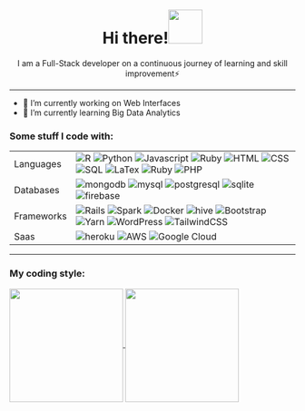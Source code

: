 <div align="center">
<h1> <b>Hi there!</b><img src="https://cdn.jsdelivr.net/gh/shuding/fluentui-emoji-unicode/assets/%F0%9F%91%8B_3d.png" width=60></h1>
  <p>I am a Full-Stack developer on a continuous journey of learning and skill improvement⚡ </p>
</div>


<hr>

<!--
**ccrisc/ccrisc** is a ✨ _special_ ✨ repository because its `README.md` (this file) appears on your GitHub profile.

Here are some ideas to get you started:
-->

- 🔭 I’m currently working on Web Interfaces
- 🌱 I’m currently learning Big Data Analytics
<!--
- 👯 I’m looking to collaborate on ...
- 🤔 I’m looking for help with ...
- 💬 Ask me about ...
- 📫 How to reach me: ...
- 😄 Pronouns: ...
- ⚡ Fun fact: ...
-->

### Some stuff I code with:

|               |               |
| ------------- | ------------- |
| Languages  | ![R](https://img.shields.io/badge/R-789CAB?style=for-the-badge&logo=r&logoColor=white) ![Python](https://img.shields.io/badge/Python-3776AB?style=for-the-badge&logo=python&logoColor=white) ![Javascript](https://img.shields.io/badge/JavaScript-323330?style=for-the-badge&logo=javascript&logoColor=F7DF1E) ![Ruby](https://img.shields.io/badge/Ruby-CC342D?style=for-the-badge&logo=ruby&logoColor=white) ![HTML](https://img.shields.io/badge/HTML5-E34F26?style=for-the-badge&logo=html5&logoColor=white) ![CSS](https://img.shields.io/badge/CSS3-1572B6?style=for-the-badge&logo=css3&logoColor=white) ![SQL](https://img.shields.io/badge/sql-62B962?style=for-the-badge&logo=sql&logoColor=white) ![LaTex](https://img.shields.io/badge/LaTeX-47A141?style=for-the-badge&logo=LaTeX&logoColor=white) ![Ruby](https://img.shields.io/badge/Ruby-CC342D?style=for-the-badge&logo=ruby&logoColor=white) ![PHP](https://img.shields.io/badge/Php-A10E3B?style=for-the-badge&logo=php&logoColor=white) |
| Databases  | ![mongodb](https://img.shields.io/badge/MongoDB-4EA94B?style=for-the-badge&logo=mongodb&logoColor=white) ![mysql](https://img.shields.io/badge/MySQL-cc6600?style=for-the-badge&logo=mysql&logoColor=white) ![postgresql](https://img.shields.io/badge/PostgreSQL-316192?style=for-the-badge&logo=postgresql&logoColor=white) ![sqlite](https://img.shields.io/badge/SQLite-0099ff?style=for-the-badge&logo=sqlite&logoColor=white) ![firebase](https://img.shields.io/badge/Firebase-ffaa00?style=for-the-badge&logo=Firebase&logoColor=white) |
| Frameworks  | ![Rails](https://img.shields.io/badge/Ruby_on_Rails-CC0000?style=for-the-badge&logo=ruby-on-rails&logoColor=white) ![Spark](https://img.shields.io/badge/Apache_Spark-FFFFFF?style=for-the-badge&logo=apachespark&logoColor=#E35A16) ![Docker](https://img.shields.io/badge/Docker-2CA5E0?style=for-the-badge&logo=docker&logoColor=white) ![hive](https://img.shields.io/badge/Hive-cc9900?style=for-the-badge&logo=hive&logoColor=white) ![Bootstrap](https://img.shields.io/badge/bootstrap-%238511FA.svg?style=for-the-badge&logo=bootstrap&logoColor=white) ![Yarn](https://img.shields.io/badge/yarn-%232C8EBB.svg?style=for-the-badge&logo=yarn&logoColor=white) ![WordPress](https://img.shields.io/badge/WordPress-%23117AC9.svg?style=for-the-badge&logo=WordPress&logoColor=white) ![TailwindCSS](https://img.shields.io/badge/tailwindcss-%2338B2AC.svg?style=for-the-badge&logo=tailwind-css&logoColor=white) |
| Saas | ![heroku](https://img.shields.io/badge/Heroku-430098?style=for-the-badge&logo=heroku&logoColor=white) ![AWS](https://img.shields.io/badge/AWS-%23FF9900.svg?style=for-the-badge&logo=amazon-aws&logoColor=white) ![Google Cloud](https://img.shields.io/badge/GoogleCloud-%234285F4.svg?style=for-the-badge&logo=google-cloud&logoColor=white) |












<hr>

### My coding style:

<a href="https://github-readme-stats.vercel.app/api/top-langs/?username=ccrisc">
  <img height=200 align="center" src="https://github-readme-stats.vercel.app/api/top-langs/?username=ccrisc" />
</a>
<a href="https://github-readme-streak-stats.herokuapp.com/?user=ccrisc">
  <img height=200 align="center" src="https://github-readme-streak-stats.herokuapp.com/?user=ccrisc" />
</a>

